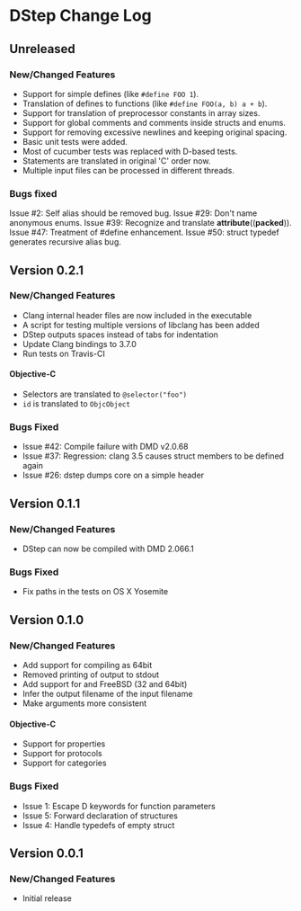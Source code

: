 # DStep Change Log

## Unreleased
### New/Changed Features

* Support for simple defines (like `#define FOO 1`).
* Translation of defines to functions (like `#define FOO(a, b) a + b`).
* Support for translation of preprocessor constants in array sizes.
* Support for global comments and comments inside structs and enums.
* Support for removing excessive newlines and keeping original spacing.
* Basic unit tests were added.
* Most of cucumber tests was replaced with D-based tests.
* Statements are translated in original 'C' order now.
* Multiple input files can be processed in different threads.

### Bugs fixed
Issue #2: Self alias should be removed bug.
Issue #29: Don't name anonymous enums.
Issue #39: Recognize and translate __attribute__((__packed__)).
Issue #47: Treatment of #define enhancement.
Issue #50: struct typedef generates recursive alias bug.

## Version 0.2.1
### New/Changed Features

* Clang internal header files are now included in the executable
* A script for testing multiple versions of libclang has been added
* DStep outputs spaces instead of tabs for indentation
* Update Clang bindings to 3.7.0
* Run tests on Travis-CI

#### Objective-C

* Selectors are translated to `@selector("foo")`
* `id` is translated to `ObjcObject`

### Bugs Fixed

* Issue #42: Compile failure with DMD v2.0.68
* Issue #37: Regression: clang 3.5 causes struct members to be defined again
* Issue #26: dstep dumps core on a simple header

## Version 0.1.1
### New/Changed Features

* DStep can now be compiled with DMD 2.066.1

### Bugs Fixed

* Fix paths in the tests on OS X Yosemite

## Version 0.1.0
### New/Changed Features

* Add support for compiling as 64bit
* Removed printing of output to stdout
* Add support for and FreeBSD (32 and 64bit)
* Infer the output filename of the input filename
* Make arguments more consistent

#### Objective-C

* Support for properties
* Support for protocols
* Support for categories

### Bugs Fixed

* Issue 1: Escape D keywords for function parameters
* Issue 5: Forward declaration of structures
* Issue 4: Handle typedefs of empty struct

## Version 0.0.1
### New/Changed Features

* Initial release
